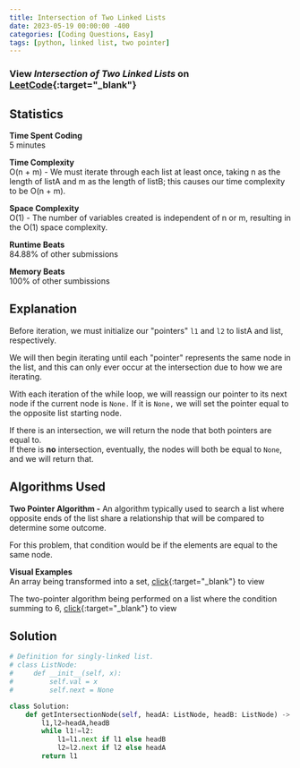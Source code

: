```yaml
---
title: Intersection of Two Linked Lists
date: 2023-05-19 00:00:00 -400
categories: [Coding Questions, Easy]
tags: [python, linked list, two pointer]
---
```



### View *Intersection of Two Linked Lists* on [LeetCode](https://leetcode.com/problems/intersection-of-two-linked-lists/){:target="_blank"}

## Statistics  

**Time Spent Coding**  
5 minutes

**Time Complexity**  
O(n + m) - We must iterate through each list at least once, taking n as the length of listA and m as the length of listB; this causes our time complexity to be O(n + m).

**Space Complexity**  
O(1) - The number of variables created is independent of n or m, resulting in the O(1) space complexity.

**Runtime Beats**  
84.88% of other submissions  

**Memory Beats**  
100% of other sumbissions  

## Explanation
Before iteration, we must initialize our "pointers" `l1` and `l2` to listA and list, respectively.  

We will then begin iterating until each "pointer" represents the same node in the list, and this can only ever occur at the intersection due to how we are iterating.

With each iteration of the while loop, we will reassign our pointer to its next node if the current node is `None.` 
If it is `None,` we will set the pointer equal to the opposite list starting node. 

If there is an intersection, we will return the node that both pointers are equal to.  
If there is **no** intersection, eventually, the nodes will both be equal to `None`, and we will return that.

## Algorithms Used

**Two Pointer Algorithm -** An algorithm typically used to search a list where opposite ends of the list share a relationship that will be compared to determine some outcome.

For this problem, that condition would be if the elements are equal to the same node.

**Visual Examples**  
An array being transformed into a set, [click](https://drive.google.com/file/d/1LRyxh8Lfi00T58I4HRA6jOKPuO87s40F/view?usp=sharing){:target="_blank"} to view  

The two-pointer algorithm being performed on a list where the condition summing to 6, [click](https://usblog.teamblind.com/wp-content/uploads/2022/06/Two-Pointers-Coding-Interview-Problem.png){:target="_blank"} to view  


## Solution  

```python
# Definition for singly-linked list.
# class ListNode:
#     def __init__(self, x):
#         self.val = x
#         self.next = None

class Solution:
    def getIntersectionNode(self, headA: ListNode, headB: ListNode) -> Optional[ListNode]:
        l1,l2=headA,headB
        while l1!=l2:
            l1=l1.next if l1 else headB
            l2=l2.next if l2 else headA
        return l1
```